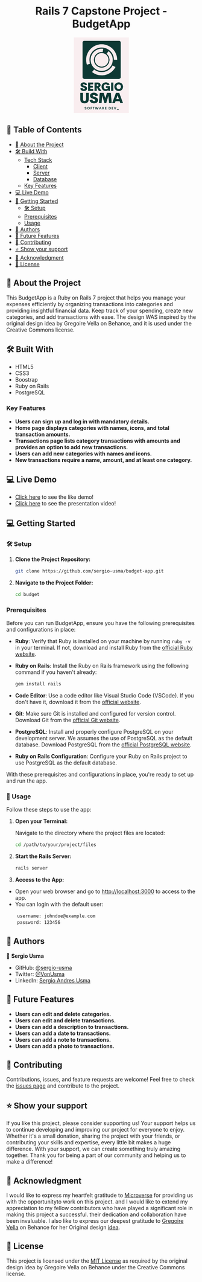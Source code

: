<a name="readme-top"></a>

<div align="center">

  <h1><b>Rails 7 Capstone Project - BudgetApp</b></h1>

  <img src="./public/logo.png" alt="logo" width="auto"  height="200">
  <br/>
</div>

## 📗 Table of Contents

- [📖 About the Project](#about-project)
- [🛠 Build With](#build-with)
    - [Tech Stack](#tech-stack)
        - [Client](#client)
        - [Server](#server)
        - [Database](#database)
    - [Key Features](#key-features)
- [💻 Live Demo](#live-demo)
- [📖 Getting Started](#started)
    - [🛠 Setup](#setup)
    - [Prerequisites](#prerequisites)
    - [Usage](#usage)
- [👥 Authors](#authors)
- [🔭 Future Features](#future-features)
- [🤝 Contributing](#contributing)
- [⭐️ Show your support](#support)
- [🙏 Acknowledgment](#Acknowledgment)
- [📜 License](#license)

## 📖 About the Project <a name="about-project"></a>

This BudgetApp is a Ruby on Rails 7 project that helps you manage your expenses efficiently by organizing transactions into categories and providing insightful financial data. Keep track of your spending, create new categories, and add transactions with ease. The design WAS inspired by the original design idea by Gregoire Vella on Behance, and it is used under the Creative Commons license.

## 🛠 Built With <a name="built-with"></a>

- HTML5
- CSS3
- Boostrap
- Ruby on Rails
- PostgreSQL

### Key Features <a name="key-features"></a>

- **Users can sign up and log in with mandatory details.**
- **Home page displays categories with names, icons, and total transaction amounts.**
- **Transactions page lists category transactions with amounts and provides an option to add new transactions.**
- **Users can add new categories with names and icons.**
- **New transactions require a name, amount, and at least one category.**


## 💻 Live Demo  <a name="live-demo"></a>

- [Click here](https://budget-app-5bnf.onrender.com/) to see the like demo!
- [Click here](https://www.loom.com/share/7cd85feb2f884628b300696cd9badd49?sid=a36d7e53-7b80-4af0-bdf0-319dbca9cd2f) to see the presentation video!

## 💻 Getting Started  <a name="started"></a>

### 🛠 Setup <a name="setup"></a>

1. **Clone the Project Repository:**

   ```bash
   git clone https://github.com/sergio-usma/budget-app.git
   ```

2. **Navigate to the Project Folder:**

   ```bash
   cd budget
   ```

### Prerequisites <a name="prerequisites"></a>

Before you can run BudgetApp, ensure you have the following prerequisites and configurations in place:

- **Ruby**: Verify that Ruby is installed on your machine by running `ruby -v` in your terminal. If not, download and install Ruby from the [official Ruby website](https://www.ruby-lang.org/en/documentation/installation/).

- **Ruby on Rails**: Install the Ruby on Rails framework using the following command if you haven't already:

  ```bash
  gem install rails
  ```

- **Code Editor**: Use a code editor like Visual Studio Code (VSCode). If you don't have it, download it from the [official website](https://code.visualstudio.com/).

- **Git**: Make sure Git is installed and configured for version control. Download Git from the [official Git website](https://git-scm.com/downloads).

- **PostgreSQL**: Install and properly configure PostgreSQL on your development server. We assumes the use of PostgreSQL as the default database. Download PostgreSQL from the [official PostgreSQL website](https://www.postgresql.org/download/).

- **Ruby on Rails Configuration**: Configure your Ruby on Rails project to use PostgreSQL as the default database.

With these prerequisites and configurations in place, you're ready to set up and run the app.

### 📖 Usage <a name="usage"></a>

Follow these steps to use the app:

1. **Open your Terminal:**

   Navigate to the directory where the project files are located:

   ```bash
   cd /path/to/your/project/files
   ```

2. **Start the Rails Server:**

   ```bash
   rails server
   ```

3. **Access to the App:**

- Open your web browser and go to [http://localhost:3000](http://localhost:3000) to access to the app.
- You can login with the default user:
```bash
    username: johndoe@example.com
    password: 123456
```

## 👥 Authors <a name="authors"></a>

👤 **Sergio Usma**

- GitHub: [@sergio-usma](https://github.com/sergio-usma)
- Twitter: [@VonUsma](https://twitter.com/vonusma)
- LinkedIn: [Sergio Andres Usma](https://www.linkedin.com/in/sergiousma/)

## 🔭 Future Features <a name="future-features"></a>

- **Users can edit and delete categories.**
- **Users can edit and delete transactions.**
- **Users can add a description to transactions.**
- **Users can add a date to transactions.**
- **Users can add a note to transactions.**
- **Users can add a photo to transactions.**

## 🤝 Contributing <a name="contributing"></a>

Contributions, issues, and feature requests are welcome!
Feel free to check the [issues page](https://github.com/sergio-usma/budget-app/issues) and contribute to the project.


## ⭐️ Show your support <a name="support"></a>

If you like this project, please consider supporting us! Your support helps us to continue developing and improving our project for everyone to enjoy. Whether it's a small donation, sharing the project with your friends, or contributing your skills and expertise, every little bit makes a huge difference. With your support, we can create something truly amazing together. Thank you for being a part of our community and helping us to make a difference!

## 🙏 Acknowledgment <a name="Acknowledgment"></a>
I would like to express my heartfelt gratitude to [Microverse](https://github.com/microverseinc) for providing us with the opportunityto work on this project. and I would like to extend my appreciation to my fellow contributors who have played a significant role in making this project a successful. their dedication and collaboration have been invaluable. I also like to express our deepest gratitude to [Gregoire Vella](https://www.behance.net/gregoirevella) on Behance for her Original design [idea](https://www.behance.net/gallery/19759151/Snapscan-iOs-design-and-branding?tracking_source=).

## 📜 License <a name="license"></a>

This project is licensed under the [MIT License](./LICENSE) as required by the original design idea by Gregoire Vella on Behance under the Creative Commons license.